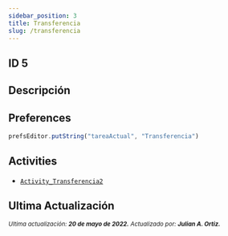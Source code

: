 ```yaml
---
sidebar_position: 3
title: Transferencia
slug: /transferencia
---
```


## ID 5

## Descripción

## Preferences

```js
prefsEditor.putString("tareaActual", "Transferencia")
```

## Activities

- [```Activity_Transferencia2```](./../activities/Activity_Transferencia2.md)

## Ultima Actualización

<div class="ultima-actualizacion">
  <small>
    <i>
      Ultima actualización:
      <b> 20 de mayo de 2022.</b>
    </i>
  </small>

  <small>
    <i>
      Actualizado por:
      <b> Julian A. Ortiz.</b>
    </i>
  </small>
</div>
